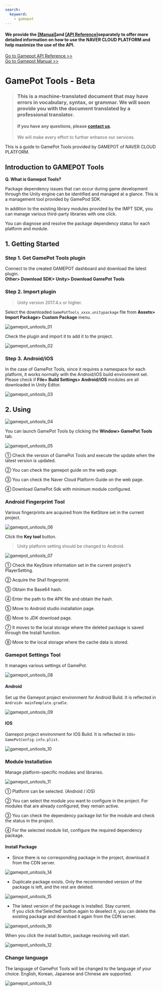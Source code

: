 ```yaml
---
search:
  keyword:
    - gamepot
---
```


#### **We provide the <a href="https://guide.ncloud-docs.com/docs/en/home" target="_blank">[Manual]</a>and <a href="https://api.ncloud-docs.com/docs/en/home" target="_blank">[API Reference]</a>separately to offer more detailed information on how to use the NAVER CLOUD PLATFORM and help maximize the use of the API.**

<a href="https://api.ncloud-docs.com/docs/en/game-gamepot" target="_blank">Go to Gamepot API Reference >></a><br />
<a href="https://guide.ncloud-docs.com/docs/en/game-gamepotconsole" target="_blank">Go to Gamepot Manual >></a>

# GamePot Tools - Beta

> ### This is a machine-translated document that may have errors in vocabulary, syntax, or grammar. We will soon provide you with the document translated by a professional translator.
>
> #### If you have any questions, please [contact us](https://www.ncloud.com/support/question).
>
> We will make every effort to further enhance our services.

This is a guide to GamePot Tools provided by GAMEPOT of NAVER CLOUD PLATFORM.

## Introduction to GAMEPOT Tools

**Q. What is Gamepot Tools?**

Package dependency issues that can occur during game development through the Unity engine can be identified and managed at a glance.
This is a management tool provided by GamePod SDK.

In addition to the existing library modules provided by the IMPT SDK, you can manage various third-party libraries with one click.

You can diagnose and resolve the package dependency status for each platform and module.

## 1. Getting Started

### Step 1. Get GamePot Tools plugin

Connect to the created GAMEPOT dashboard and download the latest plugin.
<br>
**Other> Download SDK> Unity> Download GamePot Tools**

### Step 2. Import plugin

> Unity version 2017.4.x or higher.

Select the downloaded `GamePotTools_xxxx.unitypackage` file from **Assets> Import Package> Custom Package** menu.

![gamepot_unitools_01](./images/gamepot_unitools_01.png)

Check the plugin and import it to add it to the project.

![gamepot_unitools_02](./images/gamepot_unitools_02.png)

### Step 3. Android/iOS

In the case of GamePot Tools, since it requires a namespace for each platform, it works normally with the Android/iOS build environment set. Please check if **File> Build Settings> Android/iOS** modules are all downloaded in Unity Editor.

![gamepot_unitools_03](./images/gamepot_unitools_03.png)

## 2. Using

![gamepot_unitools_04](./images/gamepot_unitools_04.png)

You can launch GamePot Tools by clicking the **Window> GamePot Tools** tab.

![gamepot_unitools_05](./images/gamepot_unitools_05.png)

① Check the version of GamePot Tools and execute the update when the latest version is updated.

② You can check the gamepot guide on the web page.

③ You can check the Naver Cloud Platform Guide on the web page.

④ Download GamePot Sdk with minimum module configured.

### Android Fingerprint Tool

Various fingerprints are acquired from the KetStore set in the current project.

![gamepot_unitools_06](./images/gamepot_unitools_06.png)

Click the **Key tool** button.

> Unity platform setting should be changed to Android.

![gamepot_unitools_07](./images/gamepot_unitools_07.png)

① Check the KeyStore information set in the current project's PlayerSetting.

② Acquire the Sha1 fingerprint.

③ Obtain the Base64 hash.

④ Enter the path to the APK file and obtain the hash.

⑤ Move to Android studio installation page.

⑥ Move to JDK download page.

⑦ It moves to the local storage where the deleted package is saved through the Install function.

⑧ Move to the local storage where the cache data is stored.

### Gamepot Settings Tool

It manages various settings of GamePot.

![gamepot_unitools_08](./images/gamepot_unitools_08.png)

#### Android

Set up the Gamepot project environment for Android Bulid.
It is reflected in `Android> mainTemplate.gradle`.

![gamepot_unitools_09](./images/gamepot_unitools_09.png)

#### IOS

Gamepot project environment for IOS Bulid.
It is reflected in `IOS> GamePotConfig-info.plist`.

![gamepot_unitools_10](./images/gamepot_unitools_10.png)

### Module Installation

Manage platform-specific modules and libraries.

![gamepot_unitools_11](./images/gamepot_unitools_11.png)

① Platform can be selected. (Android / iOS)

② You can select the module you want to configure in the project. For modules that are already configured, they remain active.

③ You can check the dependency package list for the module and check the status in the project.

④ For the selected module list, configure the required dependency package.

#### Install Package

- Since there is no corresponding package in the project, download it from the CDN server.

![gamepot_unitools_14](./images/gamepot_unitools_14.png)

- Duplicate package exists. Only the recommended version of the package is left, and the rest are deleted.

![gamepot_unitools_15](./images/gamepot_unitools_15.png)

- The latest version of the package is installed. Stay current.
  <br>If you click the'Selected' button again to deselect it, you can delete the existing package and download it again from the CDN server.

![gamepot_unitools_16](./images/gamepot_unitools_16.png)

When you click the install button, package resolving will start.

![gamepot_unitools_12](./images/gamepot_unitools_12.png)

### Change language

The language of GamePot Tools will be changed to the language of your choice. English, Korean, Japanese and Chinese are supported.

![gamepot_unitools_13](./images/gamepot_unitools_13.png)
